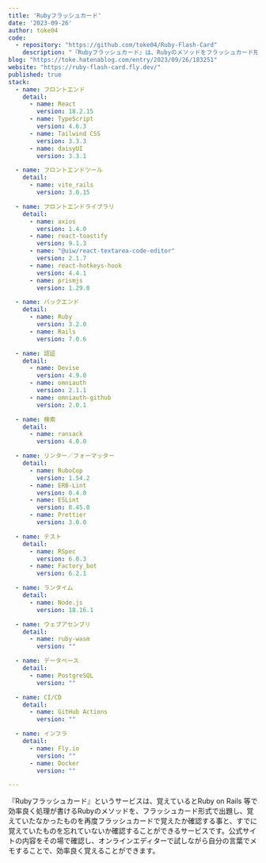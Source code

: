 ```yaml
---
title: 'Rubyフラッシュカード'
date: '2023-09-26'
author: toke04
code: 
  - repository: "https://github.com/toke04/Ruby-Flash-Card"
    description: "『Rubyフラッシュカード』は、Rubyのメソッドをフラッシュカード形式で出題し、覚えたかどうかを確認するサービスです。"
blog: "https://toke.hatenablog.com/entry/2023/09/26/183251"
website: "https://ruby-flash-card.fly.dev/"
published: true
stack:
  - name: フロントエンド
    detail:
      - name: React
        version: 18.2.15
      - name: TypeScript
        version: 4.6.3
      - name: Tailwind CSS
        version: 3.3.3
      - name: daisyUI
        version: 3.3.1

  - name: フロントエンドツール
    detail:
      - name: vite_rails
        version: 3.0.15

  - name: フロントエンドライブラリ
    detail:
      - name: axios
        version: 1.4.0
      - name: react-toastify
        version: 9.1.3
      - name: "@uiw/react-textarea-code-editor"
        version: 2.1.7
      - name: react-hotkeys-hook
        version: 4.4.1
      - name: prismjs
        version: 1.29.0

  - name: バックエンド
    detail: 
      - name: Ruby
        version: 3.2.0
      - name: Rails
        version: 7.0.6

  - name: 認証
    detail:
      - name: Devise
        version: 4.9.0
      - name: omniauth
        version: 2.1.1
      - name: omniauth-github
        version: 2.0.1

  - name: 検索
    detail:
      - name: ransack
        version: 4.0.0

  - name: リンター／フォーマッター
    detail:
      - name: RuboCop
        version: 1.54.2
      - name: ERB-Lint
        version: 0.4.0
      - name: ESLint
        version: 8.45.0
      - name: Prettier
        version: 3.0.0

  - name: テスト
    detail:
      - name: RSpec
        version: 6.0.3
      - name: Factory_bot
        version: 6.2.1

  - name: ランタイム
    detail:
      - name: Node.js
        version: 18.16.1

  - name: ウェブアセンブリ
    detail:
      - name: ruby-wasm
        version: ""

  - name: データベース
    detail:
      - name: PostgreSQL
        version: ""

  - name: CI/CD
    detail:
      - name: GitHub Actions
        version: ""

  - name: インフラ
    detail:
      - name: Fly.io
        version: ""
      - name: Docker
        version: ""

---
```


『Rubyフラッシュカード』というサービスは、覚えているとRuby on Rails 等で効率良く処理が書けるRubyのメソッドを、フラッシュカード形式で出題し、覚えていたなかったものを再度フラッシュカードで覚えたか確認する事と、すでに覚えていたものを忘れていないか確認することができるサービスです。公式サイトの内容をその場で確認し、オンラインエディターで試しながら自分の言葉でメモすることで、効率良く覚えることができます。

